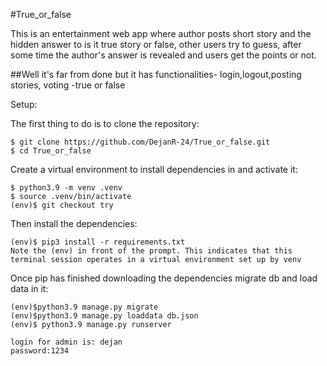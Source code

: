 #True_or_false

This is an entertainment web app where author posts short story and the hidden answer to is it true story or false,
other users try to guess, after some time the author's answer is revealed and users get the points or not.

##Well it's far from done but it has functionalities- login,logout,posting stories, voting -true or false 

Setup:

The first thing to do is to clone the repository:
```
$ git clone https://github.com/DejanR-24/True_or_false.git
$ cd True_or_false
```
Create a virtual environment to install dependencies in and activate it:
```
$ python3.9 -m venv .venv
$ source .venv/bin/activate
(env)$ git checkout try
```
Then install the dependencies:
```
(env)$ pip3 install -r requirements.txt
Note the (env) in front of the prompt. This indicates that this terminal session operates in a virtual environment set up by venv
```
Once pip has finished downloading the dependencies migrate db and load data in it:
```
(env)$python3.9 manage.py migrate
(env)$python3.9 manage.py loaddata db.json
(env)$ python3.9 manage.py runserver
```
```
login for admin is: dejan 
password:1234
```
